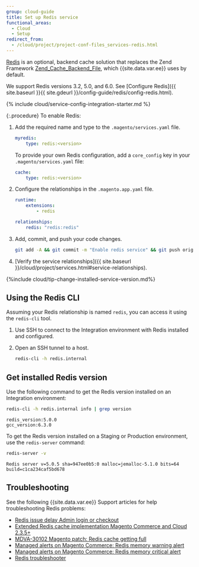 ```yaml
---
group: cloud-guide
title: Set up Redis service
functional_areas:
  - Cloud
  - Setup
redirect_from:
  - /cloud/project/project-conf-files_services-redis.html
---
```


[Redis](https://redis.io) is an optional, backend cache solution that replaces the Zend Framework [Zend_Cache_Backend_File](https://framework.zend.com/apidoc/1.0/Zend_Cache/Backend/Zend_Cache_Backend_File.html), which {{site.data.var.ee}} uses by default.

We support Redis versions 3.2, 5.0, and 6.0. See [Configure Redis]({{ site.baseurl }}{{ site.gdeurl }}/config-guide/redis/config-redis.html).

{% include cloud/service-config-integration-starter.md %}

{:.procedure}
To enable Redis:

1. Add the required name and type to the `.magento/services.yaml` file.

   ```yaml
   myredis:
       type: redis:<version>
   ```

   To provide your own Redis configuration, add a `core_config` key in your `.magento/services.yaml` file:

   ```yaml
   cache:
       type: redis:<version>
   ```

1. Configure the relationships in the `.magento.app.yaml` file.

   ```yaml
   runtime:
       extensions:
           - redis

   relationships:
       redis: "redis:redis"
   ```

1. Add, commit, and push your code changes.

   ```bash
   git add -A && git commit -m "Enable redis service" && git push origin <branch-name>
   ```

1. [Verify the service relationships]({{ site.baseurl }}/cloud/project/services.html#service-relationships).

{%include cloud/tip-change-installed-service-version.md%}

## Using the Redis CLI

Assuming your Redis relationship is named `redis`, you can access it using the `redis-cli` tool.

1. Use SSH to connect to the Integration environment with Redis installed and configured.

1. Open an SSH tunnel to a host.

   ```bash
   redis-cli -h redis.internal
   ```

## Get installed Redis version

Use the following command to get the Redis version installed on an Integration environment:

```bash
redis-cli -h redis.internal info | grep version
```

```terminal
redis_version:5.0.0
gcc_version:6.3.0
```

To get the Redis version installed on a Staging or Production environment, use the `redis-server` command:

```bash
redis-server -v
```

```terminal
Redis server v=5.0.5 sha=947ee0b5:0 malloc=jemalloc-5.1.0 bits=64 build=c1ca234caf5bd678
```

## Troubleshooting

See the following {{site.data.var.ee}} Support articles for help troubleshooting Redis problems:

-  [Redis issue delay Admin login or checkout](https://support.magento.com/hc/en-us/articles/360000448493)
-  [Extended Redis cache implementation Magento Commerce and Cloud 2.3.5+](https://support.magento.com/hc/en-us/articles/360049292532-Extended-Redis-cache-implementation-Magento-Commerce-and-Cloud-2-3-5-)
-  [MDVA-30102 Magento patch: Redis cache getting full](https://support.magento.com/hc/en-us/articles/360050393371)
-  [Managed alerts on Magento Commerce: Redis memory warning alert](https://support.magento.com/hc/en-us/articles/360049928852)
-  [Managed alerts on Magento Commerce: Redis memory critical alert](https://support.magento.com/hc/en-us/articles/360049936112)
-  [Redis troubleshooter](https://support.magento.com/hc/en-us/articles/360046673932-Redis-troubleshooter)
